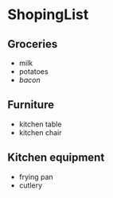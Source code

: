 # ShopingList

## Groceries
* milk
* potatoes
* _bacon_

## Furniture
* kitchen table
* kitchen chair

## Kitchen equipment
* frying pan
* cutlery